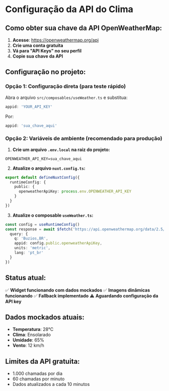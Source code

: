 # Configuração da API do Clima

## Como obter sua chave da API OpenWeatherMap:

1. **Acesse**: https://openweathermap.org/api
2. **Crie uma conta gratuita**
3. **Vá para "API Keys" no seu perfil**
4. **Copie sua chave da API**

## Configuração no projeto:

### Opção 1: Configuração direta (para teste rápido)
Abra o arquivo `src/composables/useWeather.ts` e substitua:
```typescript
appid: 'YOUR_API_KEY'
```
Por:
```typescript
appid: 'sua_chave_aqui'
```

### Opção 2: Variáveis de ambiente (recomendado para produção)

1. **Crie um arquivo `.env.local` na raiz do projeto:**
```env
OPENWEATHER_API_KEY=sua_chave_aqui
```

2. **Atualize o arquivo `nuxt.config.ts`:**
```typescript
export default defineNuxtConfig({
  runtimeConfig: {
    public: {
      openweatherApiKey: process.env.OPENWEATHER_API_KEY
    }
  }
})
```

3. **Atualize o composable `useWeather.ts`:**
```typescript
const config = useRuntimeConfig()
const response = await $fetch('https://api.openweathermap.org/data/2.5/weather', {
  query: {
    q: 'Buzios,BR',
    appid: config.public.openweatherApiKey,
    units: 'metric',
    lang: 'pt_br'
  }
})
```

## Status atual:
✅ **Widget funcionando com dados mockados**
✅ **Imagens dinâmicas funcionando**
✅ **Fallback implementado**
⚠️ **Aguardando configuração da API key**

## Dados mockados atuais:
- **Temperatura**: 28°C
- **Clima**: Ensolarado
- **Umidade**: 65%
- **Vento**: 12 km/h

## Limites da API gratuita:
- 1.000 chamadas por dia
- 60 chamadas por minuto
- Dados atualizados a cada 10 minutos
